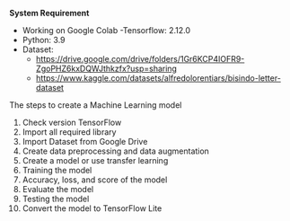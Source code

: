 **System Requirement**
-	Working on Google Colab
-Tensorflow: 2.12.0
-	Python: 3.9
-	Dataset: 
    - https://drive.google.com/drive/folders/1Gr6KCP4IOFR9-ZgoPHZ6kxDQWJthkzfx?usp=sharing 
    - https://www.kaggle.com/datasets/alfredolorentiars/bisindo-letter-dataset

The steps to create a Machine Learning model
1.	Check version TensorFlow
2.	Import all required library
3.	Import Dataset from Google Drive
4.	Create data preprocessing and data augmentation
5.	Create a model or use transfer learning
6.	Training the model
7.	Accuracy, loss, and score of the model
8.	Evaluate the model
9.	Testing the model
10.	Convert the model to TensorFlow Lite
